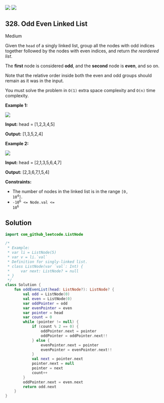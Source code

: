 [![](https://img.shields.io/github/stars/javadev/LeetCode-in-Kotlin?label=Stars&style=flat-square)](https://github.com/javadev/LeetCode-in-Kotlin)
[![](https://img.shields.io/github/forks/javadev/LeetCode-in-Kotlin?label=Fork%20me%20on%20GitHub%20&style=flat-square)](https://github.com/javadev/LeetCode-in-Kotlin/fork)

## 328\. Odd Even Linked List

Medium

Given the `head` of a singly linked list, group all the nodes with odd indices together followed by the nodes with even indices, and return _the reordered list_.

The **first** node is considered **odd**, and the **second** node is **even**, and so on.

Note that the relative order inside both the even and odd groups should remain as it was in the input.

You must solve the problem in `O(1)` extra space complexity and `O(n)` time complexity.

**Example 1:**

![](https://assets.leetcode.com/uploads/2021/03/10/oddeven-linked-list.jpg)

**Input:** head = [1,2,3,4,5]

**Output:** [1,3,5,2,4]

**Example 2:**

![](https://assets.leetcode.com/uploads/2021/03/10/oddeven2-linked-list.jpg)

**Input:** head = [2,1,3,5,6,4,7]

**Output:** [2,3,6,7,1,5,4]

**Constraints:**

*   The number of nodes in the linked list is in the range <code>[0, 10<sup>4</sup>]</code>.
*   <code>-10<sup>6</sup> <= Node.val <= 10<sup>6</sup></code>

## Solution

```kotlin
import com_github_leetcode.ListNode

/*
 * Example:
 * var li = ListNode(5)
 * var v = li.`val`
 * Definition for singly-linked list.
 * class ListNode(var `val`: Int) {
 *     var next: ListNode? = null
 * }
 */
class Solution {
    fun oddEvenList(head: ListNode?): ListNode? {
        val odd = ListNode(0)
        val even = ListNode(0)
        var oddPointer = odd
        var evenPointer = even
        var pointer = head
        var count = 0
        while (pointer != null) {
            if (count % 2 == 0) {
                oddPointer.next = pointer
                oddPointer = oddPointer.next!!
            } else {
                evenPointer.next = pointer
                evenPointer = evenPointer.next!!
            }
            val next = pointer.next
            pointer.next = null
            pointer = next
            count++
        }
        oddPointer.next = even.next
        return odd.next
    }
}
```